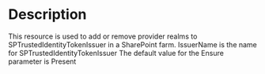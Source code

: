 # Description

This resource is used to add or remove provider realms to
SPTrustedIdentityTokenIssuer in a SharePoint farm. IssuerName
is the name for SPTrustedIdentityTokenIssuer
The default value for the Ensure parameter is Present
